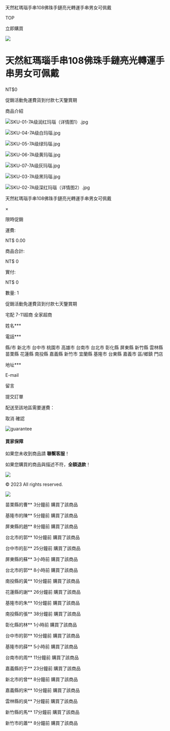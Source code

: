 天然紅瑪瑙手串108佛珠手鏈亮光轉運手串男女可佩戴






TOP

立即購買

![](https://lzy-tw.oss-accelerate.aliyuncs.com/upload/202310/11/202310111557233756.jpg)

天然紅瑪瑙手串108佛珠手鏈亮光轉運手串男女可佩戴
=========================

###

NT$0

促銷活動免運費貨到付款七天鑒賞期

商品介紹

![](https://lzy-tw.oss-accelerate.aliyuncs.com/upload/202310/11/202310111557332439.jpg "SKU-01-7A级润红玛瑙（详情图1）.jpg")

![](https://lzy-tw.oss-accelerate.aliyuncs.com/upload/202310/11/202310111557335263.jpg "SKU-04-7A级白玛瑙.jpg")

![](https://lzy-tw.oss-accelerate.aliyuncs.com/upload/202310/11/202310111557339650.jpg "SKU-05-7A级绿玛瑙.jpg")

![](https://lzy-tw.oss-accelerate.aliyuncs.com/upload/202310/11/202310111557341539.jpg "SKU-06-7A级黄玛瑙.jpg")

![](https://lzy-tw.oss-accelerate.aliyuncs.com/upload/202310/11/202310111557345311.jpg "SKU-07-7A级灰玛瑙.jpg")

![](https://lzy-tw.oss-accelerate.aliyuncs.com/upload/202310/11/202310111557347495.jpg "SKU-03-7A级黑玛瑙.jpg")

![](https://lzy-tw.oss-accelerate.aliyuncs.com/upload/202310/11/202310111557352509.jpg "SKU-02-7A级深红玛瑙（详情图2）.jpg")

天然紅瑪瑙手串108佛珠手鏈亮光轉運手串男女可佩戴

×

限時促銷

運費:

NT$ 0.00

商品合計:

NT$ 0

實付:

NT$ 0

數量: 1

促銷活動免運費貨到付款七天鑒賞期

宅配
7-11超商
全家超商

姓名*\**

電話*\**

縣/市
新北市
台中市
桃園市
高雄市
台南市
台北市
彰化縣
屏東縣
新竹縣
雲林縣
苗栗縣
花蓮縣
南投縣
嘉義縣
新竹市
宜蘭縣
基隆市
台東縣
嘉義市
區/鄉鎮
門店

地址*\**

E-mail

留言

提交訂單

配送至該地區需要運費：

取消
確認

![guarantee](/templates/main/images/bz.png)

#### **買家保障**

如果您未收到商品請 **聯繫客服**！

如果您購買的商品與描述不符，**全額退款**！

![](/templates/main/images/payment.gif)

© 2023 All rights reserved.

![](https://lzy-tw.oss-accelerate.aliyuncs.com//templates/main/images/goto.png)

苗栗縣的曹\*\* 3分鐘前 購買了該商品

基隆市的陳\*\* 5分鐘前 購買了該商品

屏東縣的趙\*\* 8分鐘前 購買了該商品

台北市的郭\*\* 10分鐘前 購買了該商品

台中市的彭\*\* 25分鐘前 購買了該商品

屏東縣的蘇\*\* 3小時前 購買了該商品

台北市的郭\*\* 8小時前 購買了該商品

南投縣的黃\*\* 10分鐘前 購買了該商品

花蓮縣的謝\*\* 26分鐘前 購買了該商品

基隆市的朱\*\* 10分鐘前 購買了該商品

南投縣的張\*\* 38分鐘前 購買了該商品

彰化縣的林\*\* 1小時前 購買了該商品

台中市的郭\*\* 10分鐘前 購買了該商品

基隆市的薛\*\* 5小時前 購買了該商品

台南市的周\*\* 11分鐘前 購買了該商品

嘉義縣的于\*\* 23分鐘前 購買了該商品

新北市的曾\*\* 8分鐘前 購買了該商品

嘉義縣的宋\*\* 10分鐘前 購買了該商品

雲林縣的吳\*\* 7分鐘前 購買了該商品

新竹縣的馬\*\* 17分鐘前 購買了該商品

新竹市的蕭\*\* 8分鐘前 購買了該商品